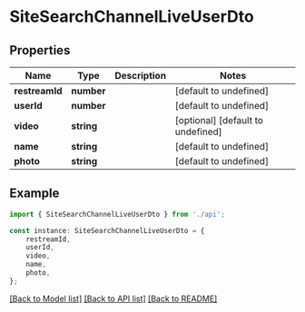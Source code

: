 # SiteSearchChannelLiveUserDto


## Properties

Name | Type | Description | Notes
------------ | ------------- | ------------- | -------------
**restreamId** | **number** |  | [default to undefined]
**userId** | **number** |  | [default to undefined]
**video** | **string** |  | [optional] [default to undefined]
**name** | **string** |  | [default to undefined]
**photo** | **string** |  | [default to undefined]

## Example

```typescript
import { SiteSearchChannelLiveUserDto } from './api';

const instance: SiteSearchChannelLiveUserDto = {
    restreamId,
    userId,
    video,
    name,
    photo,
};
```

[[Back to Model list]](../README.md#documentation-for-models) [[Back to API list]](../README.md#documentation-for-api-endpoints) [[Back to README]](../README.md)
